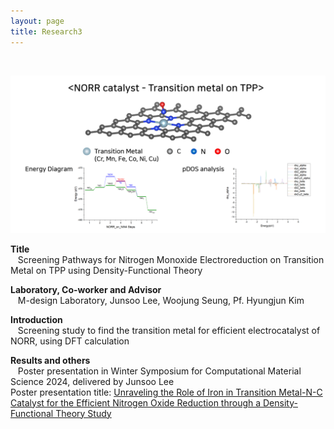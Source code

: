```yaml
---
layout: page
title: Research3
---
```

<br>

<p align="center" style="max-width:100%; height:auto;">
    <img src="/images/R3_full.png" style="max-width:100%; height:auto;" />
</p>

<p style="clear:left;">
  <strong>Title</strong><br>
  &nbsp;&nbsp;&nbsp;Screening Pathways for Nitrogen Monoxide Electroreduction on Transition Metal on TPP using Density-Functional Theory<br>
    
  <strong>Laboratory, Co-worker and Advisor</strong><br>
  &nbsp;&nbsp;&nbsp;M-design Laboratory, Junsoo Lee, Woojung Seung, Pf. Hyungjun Kim<br>

  <strong>Introduction</strong><br>
  &nbsp;&nbsp;&nbsp;Screening study to find the transition metal for efficient electrocatalyst of NORR, using DFT calculation<br>

  <strong>Results and others</strong><br>
  &nbsp;&nbsp;&nbsp;Poster presentation in Winter Symposium for Computational Material Science 2024, delivered by Junsoo Lee<br>
  Poster presentation title: <a href="/files/Minjae_Kwen_Abstract_ISTCP.pdf">Unraveling the Role of Iron in Transition Metal-N-C Catalyst for the Efficient  Nitrogen Oxide Reduction through a Density-Functional Theory Study</a>
  <br>

</p>

